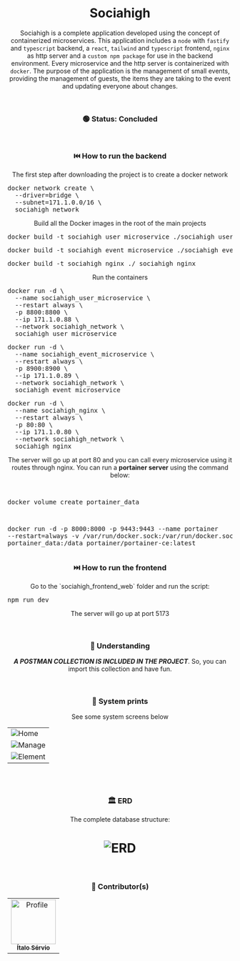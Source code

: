 <h1 align="center">Sociahigh </h1>
<p align="center">
Sociahigh is a complete application developed using the concept of containerized microservices. This application includes a <code>node</code> with <code>fastify</code> and <code>typescript</code> backend, a <code>react</code>, <code>tailwind</code> and <code>typescript</code> frontend, <code>nginx</code> as http server and a <code>custom npm package</code> for use in the backend environment. Every microservice and the http server is containerized with <code>docker</code>.
The purpose of the application is the management of small events, providing the management of guests, the items they are taking to the event and updating everyone about changes.
</p>

<br />

<h3 align="center"> 
	🟢 Status: Concluded
</h3>

<br />

<h3 align="center">⏮️ How to run the <b>backend</b></h3>
<p align="center">The first step after downloading the project is to create a docker network</p>
<pre>
docker network create \
  --driver=bridge \
  --subnet=171.1.0.0/16 \
  sociahigh_network
</pre>
<p align="center">Build all the Docker images in the root of the main projects</p>
<pre>
docker build -t sociahigh_user_microservice ./sociahigh_user_microservice
</pre>
<pre>
docker build -t sociahigh_event_microservice ./sociahigh_event_microservice
</pre>
<pre>
docker build -t sociahigh_nginx ./ sociahigh_nginx
</pre>

<p align="center">Run the containers</p>
<pre>
docker run -d \
  --name sociahigh_user_microservice \
  --restart always \
  -p 8800:8800 \
  --ip 171.1.0.88 \
  --network sociahigh_network \
  sociahigh_user_microservice
</pre>
<pre>
docker run -d \
  --name sociahigh_event_microservice \
  --restart always \
  -p 8900:8900 \
  --ip 171.1.0.89 \
  --network sociahigh_network \
  sociahigh_event_microservice
</pre>
<pre>
docker run -d \
  --name sociahigh_nginx \
  --restart always \
  -p 80:80 \
  --ip 171.1.0.80 \
  --network sociahigh_network \
  sociahigh_nginx
</pre>

<p align="center">The server will go up at port 80 and you can call every microservice using it routes through nginx. You can run a <b>portainer server</b> using the command below:</p>
<pre>

docker volume create portainer_data

docker run -d -p 8000:8000 -p 9443:9443 --name portainer --restart=always -v /var/run/docker.sock:/var/run/docker.sock -v portainer_data:/data portainer/portainer-ce:latest
</pre>

<h3 align="center">⏭️ How to run the <b>frontend</b></h3>
<p align="center">
Go to the `sociahigh_frontend_web` folder and run the script:
</p>
<pre>
npm run dev
</pre>
<p align="center">
The server will go up at port 5173
</p>

<br />

<h3 align="center">🧠 Understanding</h3>
<p align="center">
<b><i>A POSTMAN COLLECTION IS INCLUDED IN THE PROJECT</i></b>. So, you can import this collection and have fun. <br />
</p>

<br />

<h3 align="center">📸 System prints</h3>
<p align="center">See some system screens below</p>
<table>
  <tr>
    <td><img src="https://i.imgur.com/fBp9VJW.png" alt="Home"></td>		
  </tr>
  <tr>
    <td><img src="https://i.imgur.com/i3Jgz5E.png" alt="Manage"></td>		
  </tr>
  <tr>
    <td><img src="https://i.imgur.com/5AH7JAw.png" alt="Element"></td>		
  </tr>
</table>

<br />

<br />
<h3 align="center">🏛 ERD</h3>
<p align="center">The complete database structure:</p>
<h1 align="center">
  <img alt="ERD" src="https://i.imgur.com/C9cck52.png" />
</h1>

<br />

<h3 align="center">🎨 Contributor(s)</h4>
<table align="center">
  <tr>
    <td align="center">
      <a href="https://github.com/ItaloServio">
        <img src="https://avatars1.githubusercontent.com/u/60075865?s=460&u=407042a6a58218d29495ca19dda1bef5ca4540c3&v=4" width="100px;" alt="Profile"/>
        <br />
        <sub>
          <b>Ítalo Sérvio</b>
        </sub>
      </a>
  </tr>  
</table>
